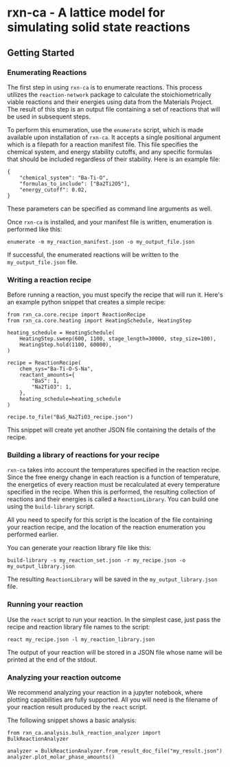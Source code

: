 # rxn-ca - A lattice model for simulating solid state reactions

## Getting Started

### Enumerating Reactions

The first step in using `rxn-ca` is to enumerate reactions. This process utilizes the `reaction-network` package to calculate the stoichiometrically viable reactions and their energies using data from the Materials Project. The result of this step is an output file containing a set of reactions that will be used in subsequent steps.

To perform this enumeration, use the `enumerate` script, which is made available upon installation of `rxn-ca`. It accepts a single positional argument which is a filepath for a reaction manifest file. This file specifies the chemical system, and energy stability cutoffs, and any specific formulas that should be included regardless of their stability. Here is an example file:

```
{
    "chemical_system": "Ba-Ti-O",
    "formulas_to_include": ["Ba2Ti2O5"],
    "energy_cutoff": 0.02,
}
```

These parameters can be specified as command line arguments as well.

Once `rxn-ca` is installed, and your manifest file is written, enumeration is performed like this:

```
enumerate -m my_reaction_manifest.json -o my_output_file.json
```

If successful, the enumerated reactions will be written to the `my_output_file.json` file.

### Writing a reaction recipe

Before running a reaction, you must specify the recipe that will run it. Here's an example python snippet that creates a simple recipe:

```
from rxn_ca.core.recipe import ReactionRecipe
from rxn_ca.core.heating import HeatingSchedule, HeatingStep

heating_schedule = HeatingSchedule(
    HeatingStep.sweep(600, 1100, stage_length=30000, step_size=100),
    HeatingStep.hold(1100, 60000),    
)

recipe = ReactionRecipe(
    chem_sys="Ba-Ti-O-S-Na",
    reactant_amounts={
        "BaS": 1,
        "Na2TiO3": 1,
    },
    heating_schedule=heating_schedule
)

recipe.to_file("BaS_Na2TiO3_recipe.json")
```

This snippet will create yet another JSON file containing the details of the recipe.

### Building a library of reactions for your recipe

`rxn-ca` takes into account the temperatures specified in the reaction recipe. Since the free energy change in each reaction is a function of temperature, the energetics of every reaction must be recalculated at every temperature specified in the recipe. When this is performed, the resulting collection of reactions and their energies is called a `ReactionLibrary`. You can build one using the `build-library` script.

All you need to specify for this script is the location of the file containing your reaction recipe, and the location of the reaction enumeration you performed earlier.

You can generate your reaction library file like this:

```
build-library -s my_reaction_set.json -r my_recipe.json -o my_output_library.json
```

The resulting `ReactionLibrary` will be saved in the `my_output_library.json` file.

### Running your reaction

Use the `react` script to run your reaction. In the simplest case, just pass the recipe and reaction library file names to the script:

```
react my_recipe.json -l my_reaction_library.json
```

The output of your reaction will be stored in a JSON file whose name will be printed at the end of the stdout.

### Analyzing your reaction outcome

We recommend analyzing your reaction in a jupyter notebook, where plotting capabilities are fully supported. All you will need is the filename of your reaction result produced by the `react` script.

The following snippet shows a basic analysis:

```
from rxn_ca.analysis.bulk_reaction_analyzer import BulkReactionAnalyzer

analyzer = BulkReactionAnalyzer.from_result_doc_file("my_result.json")
analyzer.plot_molar_phase_amounts()
```